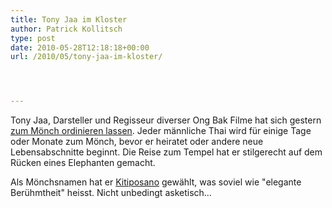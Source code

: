 ```yaml
---
title: Tony Jaa im Kloster
author: Patrick Kollitsch
type: post
date: 2010-05-28T12:18:18+00:00
url: /2010/05/tony-jaa-im-kloster/




---
```

Tony Jaa, Darsteller und Regisseur diverser Ong Bak Filme hat sich gestern [zum Mönch ordinieren lassen][1]. Jeder männliche Thai wird für einige Tage oder Monate zum Mönch, bevor er heiratet oder andere neue Lebensabschnitte beginnt. Die Reise zum Tempel hat er stilgerecht auf dem Rücken eines Elephanten gemacht.

Als Mönchsnamen hat er [Kitiposano][2] gewählt, was soviel wie "elegante Berühmtheit" heisst. Nicht unbedingt asketisch...

 [1]: http://www.thairath.co.th/content/ent/85953
 [2]: http://twitter.com/Urisara_NT/status/14904209436